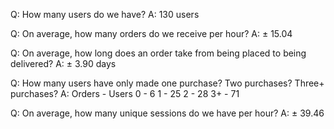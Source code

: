 Q: How many users do we have?
A: 130 users

Q: On average, how many orders do we receive per hour?
A: ± 15.04

Q: On average, how long does an order take from being placed to being delivered?
A: ± 3.90 days

Q: How many users have only made one purchase? Two purchases? Three+ purchases?
A: Orders - Users
   0 - 6
   1 - 25
   2 - 28
   3+ - 71

Q: On average, how many unique sessions do we have per hour?
A: ± 39.46